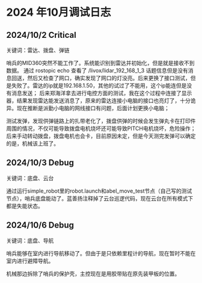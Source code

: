 # 2024 年10月调试日志

## 2024/10/2 Critical

关键词：雷达、拨盘、弹链

哨兵的MID360突然不能工作了。系统能识别到雷达并初始化，但是就是接收不到数据。
通过 rostopic echo 查看了 /livox/lidar_192_168_1_3 话题信息但是没有消息回送，然后又检查了网口，确实发现了网口的灯没亮。后来更换了接口测试，但是失败了。雷达的ip就是192.168.1.50，其他的试过了不能用，这个ip能连但是没有消息发送；
后来郑海洋拿去进行电控方面的测试，我在这个过程中连接了显示器，结果发现雷达能发送消息了，原来的雷达连接小电脑的接口也亮灯了，十分诡异。现在推断是派勤小电脑的网线接口有问题，后面计划更换小电脑；

测试发弹，发现供弹链路上的扎带老化了，拨盘供弹的时候会发生弹丸卡在打印件周围的情况，不仅可能导致拨盘电机烧坏还可能导致PITCH电机烧坏，危险操作；后来手动转动拨盘，拨盘电机也会卡，目前原因未定，但是今天测完发弹可以确定的是，机械该上班了。

## 2024/10/3 Debug

关键词：底盘、云台

通过运行simple_robot里的robot.launch和abel_move_test节点（自己写的测试节点），哨兵底盘能动了。蓝善扬注释掉了云台巡逻代码，现在云台在所有模式下都是失能状态。

## 2024/10/6 Debug

关键词：底盘、导航

哨兵能够在室内进行导航移动了。但由于是只依赖里程计的导航，现在暂时不能在室内进行避障导航。

机械那边拆除了哨兵的保护壳，主控现在是用胶带贴在原先装甲板的位置。
